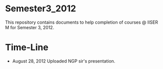 Semester3_2012
==============

This repository contains documents to help completion of courses @ IISER M for Semester 3, 2012.

Time-Line
=========

* August 28, 2012
Uploaded NGP sir's presentation.
